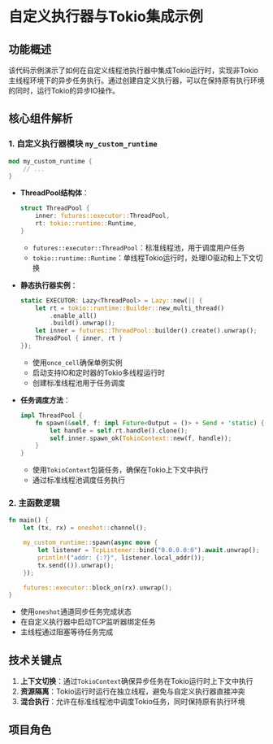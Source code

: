 # 自定义执行器与Tokio集成示例

## 功能概述
该代码示例演示了如何在自定义线程池执行器中集成Tokio运行时，实现非Tokio主线程环境下的异步任务执行。通过创建自定义执行器，可以在保持原有执行环境的同时，运行Tokio的异步IO操作。

## 核心组件解析

### 1. 自定义执行器模块 `my_custom_runtime`
```rust
mod my_custom_runtime {
    // ...
}
```
- **ThreadPool结构体**：
  ```rust
  struct ThreadPool {
      inner: futures::executor::ThreadPool,
      rt: tokio::runtime::Runtime,
  }
  ```
  - `futures::executor::ThreadPool`：标准线程池，用于调度用户任务
  - `tokio::runtime::Runtime`：单线程Tokio运行时，处理IO驱动和上下文切换

- **静态执行器实例**：
  ```rust
  static EXECUTOR: Lazy<ThreadPool> = Lazy::new(|| {
      let rt = tokio::runtime::Builder::new_multi_thread()
          .enable_all()
          .build().unwrap();
      let inner = futures::ThreadPool::builder().create().unwrap();
      ThreadPool { inner, rt }
  });
  ```
  - 使用`once_cell`确保单例实例
  - 启动支持IO和定时器的Tokio多线程运行时
  - 创建标准线程池用于任务调度

- **任务调度方法**：
  ```rust
  impl ThreadPool {
      fn spawn(&self, f: impl Future<Output = ()> + Send + 'static) {
          let handle = self.rt.handle().clone();
          self.inner.spawn_ok(TokioContext::new(f, handle));
      }
  }
  ```
  - 使用`TokioContext`包装任务，确保在Tokio上下文中执行
  - 通过标准线程池调度任务执行

### 2. 主函数逻辑
```rust
fn main() {
    let (tx, rx) = oneshot::channel();

    my_custom_runtime::spawn(async move {
        let listener = TcpListener::bind("0.0.0.0:0").await.unwrap();
        println!("addr: {:?}", listener.local_addr());
        tx.send(()).unwrap();
    });

    futures::executor::block_on(rx).unwrap();
}
```
- 使用`oneshot`通道同步任务完成状态
- 在自定义执行器中启动TCP监听器绑定任务
- 主线程通过阻塞等待任务完成

## 技术关键点
1. **上下文切换**：通过`TokioContext`确保异步任务在Tokio运行时上下文中执行
2. **资源隔离**：Tokio运行时运行在独立线程，避免与自定义执行器直接冲突
3. **混合执行**：允许在标准线程池中调度Tokio任务，同时保持原有执行环境

## 项目角色